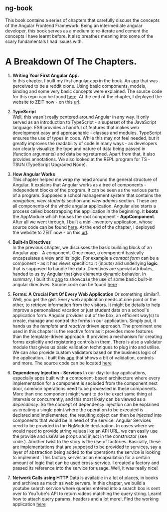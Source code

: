 ## ng-book

This book contains a series of chapters that carefully discuss the concepts of the Angular Frontend Framework. Being an intermediate angular developer, this book serves as a medium to re-iterate and cement the concepts I have learnt before. It also breathes meaning into some of the scary fundamentals I had issues with.

# A Breakdown Of The Chapters.

1. **Writing Your First Angular App.** <br>
    In this chapter, I built my first angular app in the book. An app that was perceived to be a reddit clone. Using basic components, models, binding and some very basic concepts were explained. The source code for this repo can be found <a href="https://github.com/OlaoreFouad/ng-book/tree/master/ng-reddit">here</a>. At the end of the chapter, I deployed the website to ZEIT now - on this <a href="https://ng-reddit.now.sh">url</a>.

2. **TypeScript**<br>
    Well, this wasn't really centered around Angular in any way. It only served as an introduction to TypeScript - a superset of the JavaScript language. ES6 provides a handful of features that makes web development easy and approachable - classes and modules. TypeScript ensures the use of types in code. While this may not feel needed, but it greatly improves the readability of code in many ways - as developers can clearly visualize the type and nature of data being passed in (function arguments) and data being returned. Apart from that, it also provides annotations. We also looked at the REPL program for TS - TSUN (TypeScript Upgraded Node).

3. **How Angular Works**<br>
    This chapter helped me wrap my head around the general structure of Angular. It explains that Angular works as a tree of components - independent blocks of the program. It can be seen as the various parts of a program. Supposed a school management system that contains the _navigation_, _view students_ section and _view admins_ section. These are all components of the whole angular application. Angular also starts a process called bootstrapping the appliication in the beginning. It **boots** the AppModule which houses the root component - **AppComponent**. After all we went through, I built a mini-inventory application, whose source code can be found <a href="https://github.com/OlaoreFouad/ng-book/tree/master/inventory-app">here</a>. At the end of the chapter, I deployed the website to ZEIT now - on this <a href="https://inventory-app-blond-two.now.sh/">url</a>.

4. **Built-In Directives** <br>
    In the previous chapter, we discusses the basic building block of an Angular app - A component. Once more, a component basically encapsulates a view and its logic. For example a _contact form_ can be a component - as it has views specific to it (inputs) and underlying **logic** that is supposed to handle the data. Directives are special attributes, handed to us by Angular that give elements dynamic behavior. In summary, I built this <a href="https://built-in-directives-three.now.sh/">app</a> to showcase the use of some basic built-in angular directives. Source code can be found <a href="https://github.com/OlaoreFouad/ng-book/tree/master/built-in-directives">here</a>

5. **Forms: A Crucial Part Of Every Web Application**
    Or something similar?. Well, you get the gist. Every web application needs at one point or the other, to retrieve information from the visitors. It might be details to help improve a personalised vacation or just student data on a school's application form. Angular provides out of the box, an efficient way(s) to create, manage and control the forms in our application. Simply put, it hands us the _template_ and _reactive_ driven approach. The prominent one used in this chapter is the reactive form as it provides more features than the template-driven approach. It provides a mechanism for creating forms explicitly and registering controls in them. There is also a validator module that gives us basic validation techniques to plug into and utilise. We can also provide custom validators based on the business logic of the application. I built this <a href="https://forms.olaorefouad.now.sh">app</a> that shows a bit of validation, controls and more. The source code can be located <a href="https://github.com/OlaoreFouad/ng-book/tree/master/forms">here</a>

6. **Dependency Injection - Services**
    In our day-to-day applications, especially apps built with a component-based architecture where every implementation for a component is secluded from the component next door, common operations need to be processed in these components. More than one component might want to do the exact same thing at intervals or concurrently, and this most likely can be viewed as a _dependency_. So the concept of dependency injection can be explained as creating a single point where the operation to be executed is declared and implemented, the resulting object can then be _injected_ into components that would be in need of the service. Angular Services need to be provided in the NgModule declaration. In cases where we would need to provide string values like an API URL, we can easily use the provide and useValue props and inject in the constructor (see code.). Another twist to the story is the use of factories. Basically, these are implementations that are supposed to be provided to services, say a layer of abstraction being added to the operations the service is looking to implement. This factory serves as an encapsulation for a certain amount of logic that can be used cross-service. I created a factory and passed its reference into the service for usage. Well, it was really nice!

7. **Network Calls using HTTP**
    Data is available in a lot of places, in books and archives as much as web servers. In this chapter, we build a youtube search service where queries entered into a search box is sent over to YouTube's API to return videos matching the query string. Learnt how to attach query params, headers and a lot more!. Find the working application <a href="https://http.olaorefouad.vercel.app">here</a>